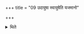 +++
title = "09 उदायुषा स्वायुषेति यजमानो"

+++

<details><summary>थिते</summary>

उदायुषा स्वायुषेति यजमानो राजानमादायोत्थायोर्वन्तरिक्षमन्विहीति शकटायाभिप्रव्रजति ९
</details>
